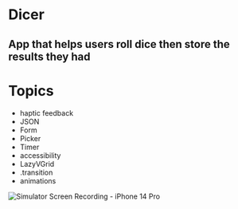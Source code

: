 # Dicer
App that helps users roll dice then store the results they had
-

# Topics
- haptic feedback 
- JSON
- Form
- Picker
- Timer
- accessibility
- LazyVGrid
- .transition
- animations

![Simulator Screen Recording - iPhone 14 Pro](https://user-images.githubusercontent.com/71184573/202797253-d9ad3ab2-bbdb-4141-be78-efafcd53bb54.gif)

